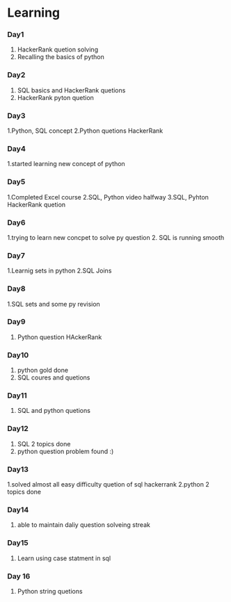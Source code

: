 # Learning

### Day1
1. HackerRank quetion solving
2. Recalling the basics of python

### Day2
1. SQL basics and HackerRank quetions
2. HackerRank pyton quetion
### Day3
1.Python, SQL concept
2.Python quetions HackerRank
### Day4
1.started learning new concept of python
### Day5
1.Completed Excel course
2.SQL, Python video halfway
3.SQL, Pyhton HackerRank quetion
### Day6
1.trying to learn new concpet to solve py question
2. SQL is running smooth
### Day7
1.Learnig sets in python
2.SQL Joins
### Day8
1.SQL sets and some py revision
### Day9
1. Python question HAckerRank
### Day10
1. python gold done
2. SQL coures and quetions
### Day11
1. SQL and python quetions
### Day12
1. SQL 2 topics done
2. python question problem found :)
### Day13
1.solved almost all easy difficulty quetion of sql hackerrank
2.python 2 topics done 
### Day14 
1. able to maintain daliy question solveing streak
### Day15
1. Learn using case statment in sql
### Day 16
1. Python string quetions
